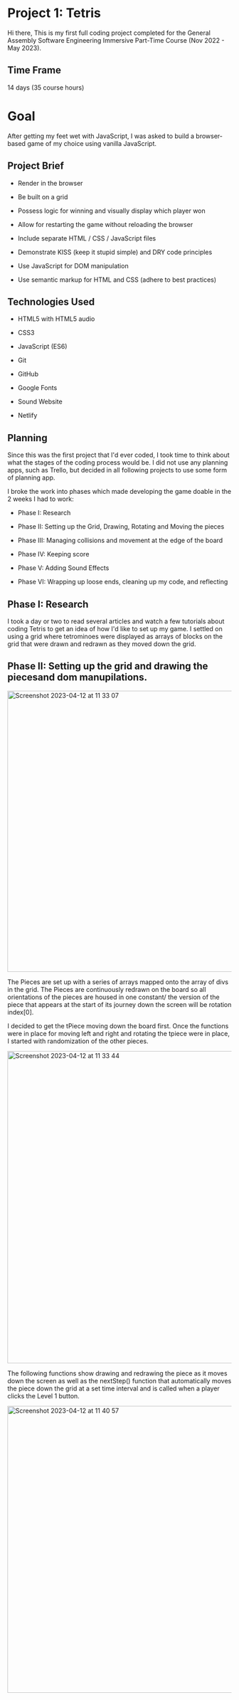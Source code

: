# Project 1: Tetris

Hi there, 
This is my first full coding project completed for the General Assembly Software Engineering Immersive Part-Time Course (Nov 2022 - May 2023).

## Time Frame

14 days (35 course hours)

# Goal

After getting my feet wet with JavaScript, I was asked to build a browser-based game of my choice using vanilla JavaScript.

## Project Brief

- Render in the browser

- Be built on a grid

- Possess logic for winning and visually display which player won

- Allow for restarting the game without reloading the browser

- Include separate HTML / CSS / JavaScript files

- Demonstrate KISS (keep it stupid simple) and DRY code principles

- Use JavaScript for DOM manipulation

- Use semantic markup for HTML and CSS (adhere to best practices)

## Technologies Used

- HTML5 with HTML5 audio

- CSS3

- JavaScript (ES6)

- Git

- GitHub

- Google Fonts

- Sound Website

- Netlify

## Planning

Since this was the first project that I'd ever coded, I took time to think about what the stages of the coding process would be. I did not use any planning apps, such as Trello, but decided in all following projects to use some form of planning app.

I broke the work into phases which made developing the game doable in the 2 weeks I had to work:

- Phase I: Research

- Phase II: Setting up the Grid, Drawing, Rotating and Moving the pieces

- Phase III: Managing collisions and movement at the edge of the board

- Phase IV: Keeping score

- Phase V: Adding Sound Effects

- Phase VI: Wrapping up loose ends, cleaning up my code, and reflecting

## Phase I: Research

I took a day or two to read several articles and watch a few tutorials about coding Tetris to get an idea of how I'd like to set up my game. I settled on using a grid where tetrominoes were displayed as arrays of blocks on the grid that were drawn and redrawn as they moved down the grid.

## Phase II: Setting up the grid and drawing the piecesand dom manupilations.

<img width="632" alt="Screenshot 2023-04-12 at 11 33 07" src="https://user-images.githubusercontent.com/116434578/231432701-888447f7-579f-475f-be13-074622c189eb.png">

The Pieces are set up with a series of arrays mapped onto the array of divs in the grid. The Pieces are continuously redrawn on the board so all orientations of the pieces are housed in one constant/ the version of the piece that appears at the start of its journey down the screen will be rotation index[0].

I decided to get the tPiece moving down the board first. Once the functions were in place for moving left and right and rotating the tpiece were in place, I started with randomization of the other pieces.

<img width="702" alt="Screenshot 2023-04-12 at 11 33 44" src="https://user-images.githubusercontent.com/116434578/231433121-d9072c73-fac1-4a9c-810a-14cd6bd25b5f.png">

The following functions show drawing and redrawing the piece as it moves down the screen as well as the nextStep() function that automatically moves the piece down the grid at a set time interval and is called when a player clicks the Level 1 button.

<img width="645" alt="Screenshot 2023-04-12 at 11 40 57" src="https://user-images.githubusercontent.com/116434578/231434170-45e9e993-15ed-449c-a0a9-5884c35b807a.png">


